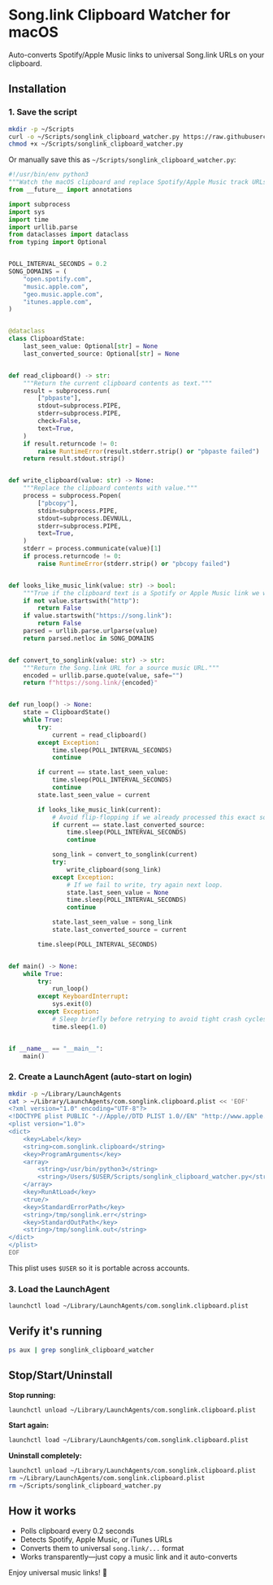 # Song.link Clipboard Watcher for macOS

Auto-converts Spotify/Apple Music links to universal Song.link URLs on your clipboard.

## Installation

### 1. Save the script
```bash
mkdir -p ~/Scripts
curl -o ~/Scripts/songlink_clipboard_watcher.py https://raw.githubusercontent.com/willsigmon/songboard/main/songlink_clipboard_watcher.py
chmod +x ~/Scripts/songlink_clipboard_watcher.py
```

Or manually save this as `~/Scripts/songlink_clipboard_watcher.py`:

```python
#!/usr/bin/env python3
"""Watch the macOS clipboard and replace Spotify/Apple Music track URLs with Song.link."""
from __future__ import annotations

import subprocess
import sys
import time
import urllib.parse
from dataclasses import dataclass
from typing import Optional


POLL_INTERVAL_SECONDS = 0.2
SONG_DOMAINS = (
    "open.spotify.com",
    "music.apple.com",
    "geo.music.apple.com",
    "itunes.apple.com",
)


@dataclass
class ClipboardState:
    last_seen_value: Optional[str] = None
    last_converted_source: Optional[str] = None


def read_clipboard() -> str:
    """Return the current clipboard contents as text."""
    result = subprocess.run(
        ["pbpaste"],
        stdout=subprocess.PIPE,
        stderr=subprocess.PIPE,
        check=False,
        text=True,
    )
    if result.returncode != 0:
        raise RuntimeError(result.stderr.strip() or "pbpaste failed")
    return result.stdout.strip()


def write_clipboard(value: str) -> None:
    """Replace the clipboard contents with value."""
    process = subprocess.Popen(
        ["pbcopy"],
        stdin=subprocess.PIPE,
        stdout=subprocess.DEVNULL,
        stderr=subprocess.PIPE,
        text=True,
    )
    stderr = process.communicate(value)[1]
    if process.returncode != 0:
        raise RuntimeError(stderr.strip() or "pbcopy failed")


def looks_like_music_link(value: str) -> bool:
    """True if the clipboard text is a Spotify or Apple Music link we want to rewrite."""
    if not value.startswith("http"):
        return False
    if value.startswith("https://song.link"):
        return False
    parsed = urllib.parse.urlparse(value)
    return parsed.netloc in SONG_DOMAINS


def convert_to_songlink(value: str) -> str:
    """Return the Song.link URL for a source music URL."""
    encoded = urllib.parse.quote(value, safe="")
    return f"https://song.link/{encoded}"


def run_loop() -> None:
    state = ClipboardState()
    while True:
        try:
            current = read_clipboard()
        except Exception:
            time.sleep(POLL_INTERVAL_SECONDS)
            continue

        if current == state.last_seen_value:
            time.sleep(POLL_INTERVAL_SECONDS)
            continue
        state.last_seen_value = current

        if looks_like_music_link(current):
            # Avoid flip-flopping if we already processed this exact source URL.
            if current == state.last_converted_source:
                time.sleep(POLL_INTERVAL_SECONDS)
                continue

            song_link = convert_to_songlink(current)
            try:
                write_clipboard(song_link)
            except Exception:
                # If we fail to write, try again next loop.
                state.last_seen_value = None
                time.sleep(POLL_INTERVAL_SECONDS)
                continue

            state.last_seen_value = song_link
            state.last_converted_source = current

        time.sleep(POLL_INTERVAL_SECONDS)


def main() -> None:
    while True:
        try:
            run_loop()
        except KeyboardInterrupt:
            sys.exit(0)
        except Exception:
            # Sleep briefly before retrying to avoid tight crash cycles.
            time.sleep(1.0)


if __name__ == "__main__":
    main()
```

### 2. Create a LaunchAgent (auto-start on login)
```bash
mkdir -p ~/Library/LaunchAgents
cat > ~/Library/LaunchAgents/com.songlink.clipboard.plist << 'EOF'
<?xml version="1.0" encoding="UTF-8"?>
<!DOCTYPE plist PUBLIC "-//Apple//DTD PLIST 1.0//EN" "http://www.apple.com/DTDs/PropertyList-1.0.dtd">
<plist version="1.0">
<dict>
    <key>Label</key>
    <string>com.songlink.clipboard</string>
    <key>ProgramArguments</key>
    <array>
        <string>/usr/bin/python3</string>
        <string>/Users/$USER/Scripts/songlink_clipboard_watcher.py</string>
    </array>
    <key>RunAtLoad</key>
    <true/>
    <key>StandardErrorPath</key>
    <string>/tmp/songlink.err</string>
    <key>StandardOutPath</key>
    <string>/tmp/songlink.out</string>
</dict>
</plist>
EOF
```

This plist uses `$USER` so it is portable across accounts.

### 3. Load the LaunchAgent
```bash
launchctl load ~/Library/LaunchAgents/com.songlink.clipboard.plist
```

## Verify it's running
```bash
ps aux | grep songlink_clipboard_watcher
```

## Stop/Start/Uninstall

**Stop running:**
```bash
launchctl unload ~/Library/LaunchAgents/com.songlink.clipboard.plist
```

**Start again:**
```bash
launchctl load ~/Library/LaunchAgents/com.songlink.clipboard.plist
```

**Uninstall completely:**
```bash
launchctl unload ~/Library/LaunchAgents/com.songlink.clipboard.plist
rm ~/Library/LaunchAgents/com.songlink.clipboard.plist
rm ~/Scripts/songlink_clipboard_watcher.py
```

## How it works
- Polls clipboard every 0.2 seconds
- Detects Spotify, Apple Music, or iTunes URLs
- Converts them to universal `song.link/...` format
- Works transparently—just copy a music link and it auto-converts

Enjoy universal music links! 🎵
